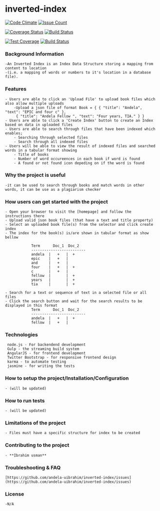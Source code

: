 # inverted-index
[![Code Climate](https://codeclimate.com/repos/589cdef10f4d540461001a76/badges/6871b507f8dd13435d4a/gpa.svg)](https://codeclimate.com/repos/589cdef10f4d540461001a76/feed)
[![Issue Count](https://codeclimate.com/repos/589cdef10f4d540461001a76/badges/6871b507f8dd13435d4a/issue_count.svg)](https://codeclimate.com/repos/589cdef10f4d540461001a76/feed)

[![Coverage Status](https://coveralls.io/repos/github/andela-uibrahim/inverted-index/badge.svg?branch=chore%2F2%2Fsetting-up-continous-integration)](https://coveralls.io/github/andela-uibrahim/inverted-index?branch=chore%2F2%2Fsetting-up-continous-integration)
[![Build Status](https://travis-ci.org/andela-uibrahim/inverted-index.svg?branch=master)](https://travis-ci.org/andela-uibrahim/inverted-index)

[![Test Coverage](https://codeclimate.com/repos/589cdef10f4d540461001a76/badges/6871b507f8dd13435d4a/coverage.svg)](https://codeclimate.com/repos/589cdef10f4d540461001a76/coverage)
[![Build Status](https://travis-ci.org/andela-uibrahim/inverted-index.svg?branch=master)](https://travis-ci.org/andela-uibrahim/inverted-index)

### Background Information
    -An Inverted Index is an Index Data Structure storing a mapping from content to location 
    -(i.e. a mapping of words or numbers to it's location in a database file).

### Features
    - Users are able to click an 'Upload File' to upload book files which also allow multiple uploads
        -Upload a json file of format Book = { { "title": "Andela", "text": "EPIC and four c" },
         { "title": "Andela Fellow ", "text": "Four years, TIA." } }
 	- Users are able to click a 'Create Index' button to create an Index based on data in uploaded files
 	- Users are able to search through files that have been indexed which enables;
 		- Searching through selected files
 		- Search through all indexed files
 	- Users will be able to view the result of indexed files and searched words in a tabular format showing 
 		- Title of books
 		- Number of word occureences in each book if word is found
 		- A found or not found icon depeding on if the word is found
 
### Why the project is useful
    -it can be used to search through books and match words in other words, it can be use as a plagiarism checker

### How users can get started with the project
 	- Open your browser to visit the [homepage] and follow the instructions there
 	- Upload valid json book files (that have a text and title property)
 	- Select an uploaded book file(s) from the selector and click create index
  	- The index for the book(s) is/are shown in tabular format as show bellow

                Term      Doc_1  Doc_2
                -------------------------
                andela  |   +   |  +
                epic    |   +   |
                and     |   +   |  
                four    |   +   |  +
                c       |   +   |  
                fellow  |       |  +
                years   |       |  +
                tia     |       |  +

  	- Search for a text or sequence of text in a selected file or all files
 	- Click the search button and wait for the search results to be displayed in this format
                Term      Doc_1  Doc_2
                -------------------------
                andela  |   +   |  +
                fellow  |   +   |
 

 ### Technologies
 	 node.js - For backendend development
 	 Gulp - the streaming build system
     AngularJS - for frontend development
 	 Twitter Bootstrap - for responsive frontend design
 	 karma - to automate testing
 	 jasmine - for writing the tests
 
 ### How to setup the project/Installation/Configuration
 	- (will be updated)
 
 ### How to run tests
 	- (will be updated)
 
 ### Limitations of the project
 	- Files must have a specific structure for index to be created
 
 ### Contributing to the project
 	- **Ibrahim usman**
 
 ### Troubleshooting & FAQ
 	[https://github.com/andela-uibrahim/inverted-index/issues](https://github.com/andela-uibrahim/inverted-index/issues)
 
 ### License
    -N/A
